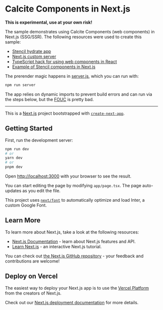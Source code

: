 # Calcite Components in Next.js

__This is experimental, use at your own risk!__

The sample demonstrates using Calcite Components (web components) in Next.js (SSG/SSR). The following resources were used to create this sample:

- [Stencil hydrate app](https://stenciljs.com/docs/v2/hydrate-app)
- [Next.js custom server](https://nextjs.org/docs/pages/building-your-application/configuring/custom-server)
- [TypeScript hack for using web components in React](https://goulet.dev/posts/consuming-web-component-react-typescript/)
- [Example of Stencil components in Next.js](https://github.com/jagreehal/nextjs-stenciljs-ssr-example)

The prerender magic happens in [server.js](./server.js), which you can run with:

```sh
npm run server
```

The app relies on dynamic imports to prevent build errors and can run via the steps below, but the [FOUC](https://en.wikipedia.org/wiki/Flash_of_unstyled_content) is pretty bad.

---

This is a [Next.js](https://nextjs.org/) project bootstrapped with [`create-next-app`](https://github.com/vercel/next.js/tree/canary/packages/create-next-app).

## Getting Started

First, run the development server:

```bash
npm run dev
# or
yarn dev
# or
pnpm dev
```

Open [http://localhost:3000](http://localhost:3000) with your browser to see the result.

You can start editing the page by modifying `app/page.tsx`. The page auto-updates as you edit the file.

This project uses [`next/font`](https://nextjs.org/docs/basic-features/font-optimization) to automatically optimize and load Inter, a custom Google Font.

## Learn More

To learn more about Next.js, take a look at the following resources:

- [Next.js Documentation](https://nextjs.org/docs) - learn about Next.js features and API.
- [Learn Next.js](https://nextjs.org/learn) - an interactive Next.js tutorial.

You can check out [the Next.js GitHub repository](https://github.com/vercel/next.js/) - your feedback and contributions are welcome!

## Deploy on Vercel

The easiest way to deploy your Next.js app is to use the [Vercel Platform](https://vercel.com/new?utm_medium=default-template&filter=next.js&utm_source=create-next-app&utm_campaign=create-next-app-readme) from the creators of Next.js.

Check out our [Next.js deployment documentation](https://nextjs.org/docs/deployment) for more details.
